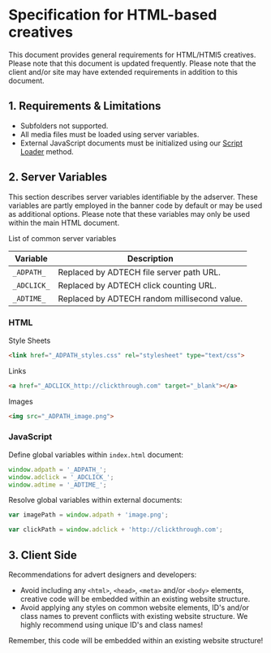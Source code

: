 # Specification for HTML-based creatives

This document provides general requirements for HTML/HTMl5 creatives. Please note that this document is updated frequently. Please note that the client and/or site may have extended requirements in addition to this document.

## 1. Requirements & Limitations

* Subfolders not supported.
* All media files must be loaded using server variables.
* External JavaScript documents must be initialized using our [Script Loader](https://github.com/fredrikborggren/ADTECH.load) method.


## 2. Server Variables

This section describes server variables identifiable by the adserver. These variables are partly employed in the banner code by default or may be used as additional options. Please note that these variables may only be used within the main HTML document.

List of common server variables

Variable | Description
---------|------------
`_ADPATH_` | Replaced by ADTECH file server path URL.
`_ADCLICK_` | Replaced by ADTECH click counting URL.
`_ADTIME_` | Replaced by ADTECH random millisecond value.


### HTML


Style Sheets

```html
<link href="_ADPATH_styles.css" rel="stylesheet" type="text/css">
```

Links

```html
<a href="_ADCLICK_http://clickthrough.com" target="_blank"></a>
```

Images

```html
<img src="_ADPATH_image.png">
```


### JavaScript

Define global variables within `index.html` document:

```javascript
window.adpath = '_ADPATH_';
window.adclick = '_ADCLICK_';
window.adtime = '_ADTIME_';
```

Resolve global variables within external documents:

```javascript
var imagePath = window.adpath + 'image.png';
```
```javascript
var clickPath = window.adclick + 'http://clickthrough.com';
```

## 3. Client Side

Recommendations for advert designers and developers:

* Avoid including any `<html>`, `<head>`, `<meta>` and/or `<body>` elements, creative code will be embedded within an existing website structure.
* Avoid applying any styles on common website elements, ID's and/or class names to prevent conflicts with existing website structure. We highly recommend using unique ID's and class names!

Remember, this code will be embedded within an existing website structure!
